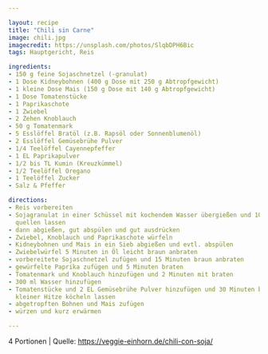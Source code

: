 ```yaml
---

layout: recipe
title: "Chili sin Carne"
image: chili.jpg
imagecredit: https://unsplash.com/photos/SlqbDPH6Bic
tags: Hauptgericht, Reis

ingredients:
- 150 g feine Sojaschnetzel (-granulat)
- 1 Dose Kidneybohnen (400 g Dose mit 250 g Abtropfgewicht)
- 1 kleine Dose Mais (150 g Dose mit 140 g Abtropfgewicht)
- 1 Dose Tomatenstücke
- 1 Paprikaschote
- 1 Zwiebel
- 2 Zehen Knoblauch
- 50 g Tomatenmark
- 5 Esslöffel Bratöl (z.B. Rapsöl oder Sonnenblumenöl)
- 2 Esslöffel Gemüsebrühe Pulver
- 1/4 Teelöffel Cayennepfeffer
- 1 EL Paprikapulver
- 1/2 bis TL Kumin (Kreuzkümmel)
- 1/2 Teelöffel Oregano
- 1 Teelöffel Zucker
- Salz & Pfeffer

directions:
- Reis vorbereiten
- Sojagranulat in einer Schüssel mit kochendem Wasser übergießen und 10 Minuten
  quellen lassen
- dann abgießen, gut abspülen und gut ausdrücken
- Zwiebel, Knoblauch und Paprikaschote würfeln
- Kidneybohnen und Mais in ein Sieb abgießen und evtl. abspülen
- Zwiebelwürfel 5 Minuten in Öl leicht braun anbraten
- vorbereitete Sojaschnetzel zufügen und 15 Minuten braun anbraten
- gewürfelte Paprika zufügen und 5 Minuten braten
- Tomatenmark und Knoblauch hinzufügen und 2 Minuten mit braten
- 300 ml Wasser hinzufügen
- Tomatenstücke und 2 EL Gemüsebrühe Pulver hinzufügen und 30 Minuten bei
  kleiner Hitze köcheln lassen
- abgetropften Bohnen und Mais zufügen
- würzen und kurz erwärmen

---
```

4 Portionen
| Quelle: https://veggie-einhorn.de/chili-con-soja/